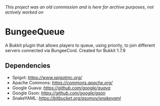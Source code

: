 _This project was an old commission and is here for archive purposes, not actively worked on_

# BungeeQueue
A Bukkit plugin that allows players to queue, using priority, to join different servers connected via BungeeCord.
Created for Bukkit 1.7.9

## Dependencies
- Spigot: _https://www.spigotmc.org/_
- Apache Commons: _https://commons.apache.org/_
- Google Guava: _https://github.com/google/guava_
- Google Gson: _https://github.com/google/gson_
- SnakeYAML: _https://bitbucket.org/asomov/snakeyaml_
